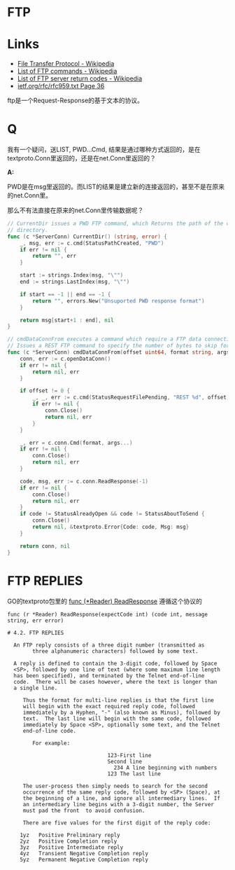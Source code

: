 # FTP

# Links

* [File Transfer Protocol - Wikipedia](https://en.wikipedia.org/wiki/File_Transfer_Protocol)
* [List of FTP commands - Wikipedia](https://en.wikipedia.org/wiki/List_of_FTP_commands)
* [List of FTP server return codes - Wikipedia](https://en.wikipedia.org/wiki/List_of_FTP_server_return_codes)
* [ietf.org/rfc/rfc959.txt Page 36](https://www.ietf.org/rfc/rfc959.txt)


ftp是一个Request-Response的基于文本的协议。

# Q

我有一个疑问，送LIST, PWD...Cmd, 结果是通过哪种方式返回的，是在textproto.Conn里返回的，还是在net.Conn里返回的？

**A:** 

PWD是在msg里返回的。而LIST的结果是建立新的连接返回的，甚至不是在原来的net.Conn里。

那么不有法直接在原来的net.Conn里传输数据呢？

```go
// CurrentDir issues a PWD FTP command, which Returns the path of the current
// directory.
func (c *ServerConn) CurrentDir() (string, error) {
	_, msg, err := c.cmd(StatusPathCreated, "PWD")
	if err != nil {
		return "", err
	}

	start := strings.Index(msg, "\"")
	end := strings.LastIndex(msg, "\"")

	if start == -1 || end == -1 {
		return "", errors.New("Unsuported PWD response format")
	}

	return msg[start+1 : end], nil
}

// cmdDataConnFrom executes a command which require a FTP data connection.
// Issues a REST FTP command to specify the number of bytes to skip for the transfer.
func (c *ServerConn) cmdDataConnFrom(offset uint64, format string, args ...interface{}) (net.Conn, error) {
	conn, err := c.openDataConn()
	if err != nil {
		return nil, err
	}

	if offset != 0 {
		_, _, err := c.cmd(StatusRequestFilePending, "REST %d", offset)
		if err != nil {
			conn.Close()
			return nil, err
		}
	}

	_, err = c.conn.Cmd(format, args...)
	if err != nil {
		conn.Close()
		return nil, err
	}

	code, msg, err := c.conn.ReadResponse(-1)
	if err != nil {
		conn.Close()
		return nil, err
	}
	if code != StatusAlreadyOpen && code != StatusAboutToSend {
		conn.Close()
		return nil, &textproto.Error{Code: code, Msg: msg}
	}

	return conn, nil
}
```

# FTP REPLIES

GO的textproto包里的 [func (*Reader) ReadResponse](https://golang.org/pkg/net/textproto/#Reader.ReadResponse) 遵循这个协议的

`func (r *Reader) ReadResponse(expectCode int) (code int, message string, err error)`


	# 4.2. FTP REPLIES

      An FTP reply consists of a three digit number (transmitted as
            three alphanumeric characters) followed by some text.

      A reply is defined to contain the 3-digit code, followed by Space
      <SP>, followed by one line of text (where some maximum line length
      has been specified), and terminated by the Telnet end-of-line
      code.  There will be cases however, where the text is longer than
      a single line. 

         Thus the format for multi-line replies is that the first line
         will begin with the exact required reply code, followed
         immediately by a Hyphen, "-" (also known as Minus), followed by
         text.  The last line will begin with the same code, followed
         immediately by Space <SP>, optionally some text, and the Telnet
         end-of-line code.

            For example:
```
                                123-First line
                                Second line
                                  234 A line beginning with numbers
                                123 The last line
```

         The user-process then simply needs to search for the second
         occurrence of the same reply code, followed by <SP> (Space), at
         the beginning of a line, and ignore all intermediary lines.  If
         an intermediary line begins with a 3-digit number, the Server
         must pad the front  to avoid confusion.

         There are five values for the first digit of the reply code:

	    1yz   Positive Preliminary reply
	    2yz   Positive Completion reply
	    3yz   Positive Intermediate reply
	    4yz   Transient Negative Completion reply
	    5yz   Permanent Negative Completion reply



